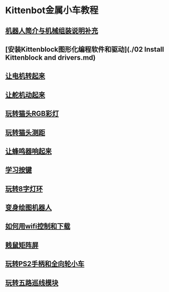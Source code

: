 # Kittenbot金属小车教程
## [机器人简介与机械组装说明补充](./01Introduction.md)
## [安装Kittenblock图形化编程软件和驱动](./02 Install Kittenblock and drivers.md)
## [让电机转起来](./03让电机转起来.md)
## [让舵机动起来](./04让舵机动起来.md)
## [玩转猫头RGB彩灯](./05玩转猫头RGB彩灯.md)
## [玩转猫头测距](./06玩转猫头测距.md)
## [让蜂鸣器响起来](./07让蜂鸣器响起来.md)
## [学习按键](./08学习按键.md)
## [玩转8字灯环](./09玩转8字灯环.md)
## [变身绘图机器人](./10变身绘图机器人.md)
## [如何用wifi控制和下载](./11如何用wifi控制和下载.md)
## [贱鼠矩阵屏](./12贱鼠矩阵屏.md)
## [玩转PS2手柄和全向轮小车](./13玩转PS2手柄和全向轮小车.md)
## [玩转五路巡线模块](./五路巡线模块(Rosbot).md)
